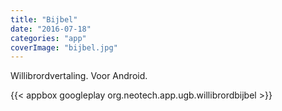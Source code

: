 ```yaml
---
title: "Bijbel"
date: "2016-07-18"
categories: "app"
coverImage: "bijbel.jpg"
---
```


Willibrordvertaling. Voor Android.

<!--more-->

{{< appbox googleplay org.neotech.app.ugb.willibrordbijbel >}}
